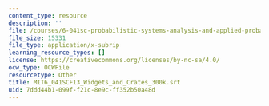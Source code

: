```yaml
---
content_type: resource
description: ''
file: /courses/6-041sc-probabilistic-systems-analysis-and-applied-probability-fall-2013/7ddd44b1099ff21c8e9cff352b50a48d_MIT6_041SCF13_Widgets_and_Crates_300k.srt
file_size: 15331
file_type: application/x-subrip
learning_resource_types: []
license: https://creativecommons.org/licenses/by-nc-sa/4.0/
ocw_type: OCWFile
resourcetype: Other
title: MIT6_041SCF13_Widgets_and_Crates_300k.srt
uid: 7ddd44b1-099f-f21c-8e9c-ff352b50a48d
---
```

